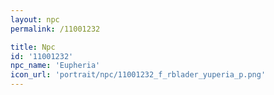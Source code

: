```yaml
---
layout: npc
permalink: /11001232

title: Npc
id: '11001232'
npc_name: 'Eupheria'
icon_url: 'portrait/npc/11001232_f_rblader_yuperia_p.png'
---
```

